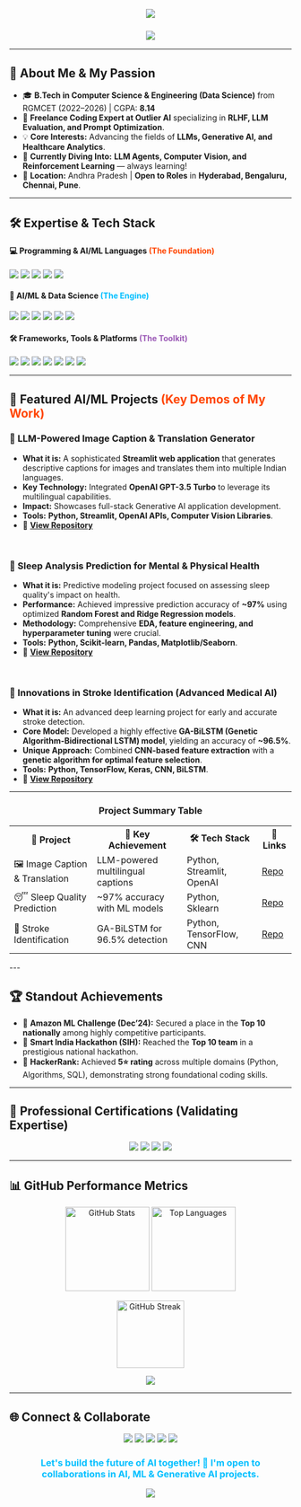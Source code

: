 <p align="center">
  <img src="https://capsule-render.vercel.app/api?type=waving&color=gradient&height=250&section=header&text=LOMADA%20SIVA%20RAMI%20REDDY&fontSize=45&fontColor=ffffff&animation=fadeIn&fontAlignY=35&gradientColor=6A11CB,2575FC" />
</p>

<h3 align="center">
  <img src="https://readme-typing-svg.herokuapp.com?color=FF4500&size=24&center=true&vCenter=true&width=800&lines=🚀+Aspiring+AI%2FML+Engineer+&amp;+Data+Scientist;🧠+Passionate+about+LLMs,+Generative+AI,+&amp;+Healthcare+Analytics;💻+Python+•+SQL+•+ML+•+DL+•+LLMs+•+Outlier+AI+Expert" />
</h3>

---

## 🌟 About Me & My Passion

- 🎓 **B.Tech in Computer Science & Engineering (Data Science)** from RGMCET (2022–2026) | CGPA: **8.14**
- 💼 **Freelance Coding Expert at Outlier AI** specializing in **RLHF, LLM Evaluation, and Prompt Optimization**.
- 💡 **Core Interests:** Advancing the fields of **LLMs, Generative AI, and Healthcare Analytics**.
- 🌱 **Currently Diving Into:** **LLM Agents, Computer Vision, and Reinforcement Learning** — always learning!
- 📍 **Location:** Andhra Pradesh | **Open to Roles** in **Hyderabad, Bengaluru, Chennai, Pune**.

---

## 🛠️ Expertise & Tech Stack

#### 💻 Programming & AI/ML Languages <span style="color:#FF4500;">(The Foundation)</span>
<p>
  <img src="https://img.shields.io/badge/Python-3776AB?style=for-the-badge&logo=python&logoColor=white&color=306998" />
  <img src="https://img.shields.io/badge/SQL-4479A1?style=for-the-badge&logo=mysql&logoColor=white&color=00758F" />
  <img src="https://img.shields.io/badge/JavaScript-F7DF1E?style=for-the-badge&logo=javascript&logoColor=black&color=F0DB4F" />
  <img src="https://img.shields.io/badge/C-A8B9C4?style=for-the-badge&logo=c&logoColor=black&color=00599C" />
  <img src="https://img.shields.io/badge/Java-007396?style=for-the-badge&logo=java&logoColor=white&color=5382A1" />
</p>

#### 🧠 AI/ML & Data Science <span style="color:#00BFFF;">(The Engine)</span>
<p>
  <img src="https://img.shields.io/badge/Machine%20Learning-FFD700?style=for-the-badge&logo=tensorflow&logoColor=black&color=FFC300" />
  <img src="https://img.shields.io/badge/Deep%20Learning-FF6F00?style=for-the-badge&logo=tensorflow&logoColor=white&color=FF5733" />
  <img src="https://img.shields.io/badge/Generative%20AI-4285F4?style=for-the-badge&logo=google&logoColor=white&color=4285F4" />
  <img src="https://img.shields.io/badge/LLMs%20(LangChain)-1A73E8?style=for-the-badge&logo=chainlink&logoColor=white&color=20B2AA" />
  <img src="https://img.shields.io/badge/PyTorch-EE4C2C?style=for-the-badge&logo=pytorch&logoColor=white&color=EE4C2C" />
  <img src="https://img.shields.io/badge/Scikit--Learn-F7931E?style=for-the-badge&logo=scikit-learn&logoColor=white&color=F7931E" />
</p>

#### 🛠️ Frameworks, Tools & Platforms <span style="color:#9B59B6;">(The Toolkit)</span>
<p>
  <img src="https://img.shields.io/badge/Streamlit-FF4B4B?style=for-the-badge&logo=streamlit&logoColor=white&color=FF4B4B" />
  <img src="https://img.shields.io/badge/TensorFlow-FF6F00?style=for-the-badge&logo=tensorflow&logoColor=white&color=FF6F00" />
  <img src="https://img.shields.io/badge/Keras-D00000?style=for-the-badge&logo=keras&logoColor=white&color=D00000" />
  <img src="https://img.shields.io/badge/Git-F05032?style=for-the-badge&logo=git&logoColor=white&color=F05032" />
  <img src="https://img.shields.io/badge/GitHub-181717?style=for-the-badge&logo=github&logoColor=white&color=181717" />
  <img src="https://img.shields.io/badge/Tableau-E97627?style=for-the-badge&logo=tableau&logoColor=white&color=E97627" />
  <img src="https://img.shields.io/badge/Power%20BI-F2C811?style=for-the-badge&logo=power%20bi&logoColor=black&color=F2C811" />
</p>

---

## 🚀 Featured AI/ML Projects <span style="color:#FF4500;">(Key Demos of My Work)</span>

### 🌟 LLM-Powered Image Caption & Translation Generator
- **What it is:** A sophisticated **Streamlit web application** that generates descriptive captions for images and translates them into multiple Indian languages.
- **Key Technology:** Integrated **OpenAI GPT-3.5 Turbo** to leverage its multilingual capabilities.
- **Impact:** Showcases full-stack Generative AI application development.
- **Tools:** **Python, Streamlit, OpenAI APIs, Computer Vision Libraries**.
- 🔗 **[View Repository](https://github.com/lomadasivaramireddy/LLM-Powered-Image-Caption-Translation-Generator)**

<br/>

### 💚 Sleep Analysis Prediction for Mental & Physical Health
- **What it is:** Predictive modeling project focused on assessing sleep quality's impact on health.
- **Performance:** Achieved impressive prediction accuracy of **~97%** using optimized **Random Forest and Ridge Regression models**.
- **Methodology:** Comprehensive **EDA, feature engineering, and hyperparameter tuning** were crucial.
- **Tools:** **Python, Scikit-learn, Pandas, Matplotlib/Seaborn**.
- 🔗 **[View Repository](https://github.com/lomadasivaramireddy/Sleep-Quality-Prediction)**

<br/>

### 🧠 Innovations in Stroke Identification (Advanced Medical AI)
- **What it is:** An advanced deep learning project for early and accurate stroke detection.
- **Core Model:** Developed a highly effective **GA-BiLSTM (Genetic Algorithm-Bidirectional LSTM) model**, yielding an accuracy of **~96.5%**.
- **Unique Approach:** Combined **CNN-based feature extraction** with a **genetic algorithm for optimal feature selection**.
- **Tools:** **Python, TensorFlow, Keras, CNN, BiLSTM**.
- 🔗 **[View Repository](https://github.com/lomadasivaramireddy)**

---
<h3 align="center">Project Summary Table</h3>
<p align="center">
<table>
  <tr>
    <th>🚀 Project</th>
    <th>📝 Key Achievement</th>
    <th>🛠 Tech Stack</th>
    <th>🔗 Links</th>
  </tr>
  <tr>
    <td>🖼️ Image Caption & Translation</td>
    <td>LLM-powered multilingual captions</td>
    <td>Python, Streamlit, OpenAI</td>
    <td><a href="https://github.com/lomadasivaramireddy/LLM-Powered-Image-Caption-Translation-Generator">Repo</a></td>
  </tr>
  <tr>
    <td>😴 Sleep Quality Prediction</td>
    <td>~97% accuracy with ML models</td>
    <td>Python, Sklearn</td>
    <td><a href="https://github.com/lomadasivaramireddy/Sleep-Quality-Prediction">Repo</a></td>
  </tr>
  <tr>
    <td>🧠 Stroke Identification</td>
    <td>GA-BiLSTM for 96.5% detection</td>
    <td>Python, TensorFlow, CNN</td>
    <td><a href="https://github.com/lomadasivaramireddy">Repo</a></td>
  </tr>
</table>
</p>
---

## 🏆 Standout Achievements

- 🥇 **Amazon ML Challenge (Dec’24):** Secured a place in the **Top 10 nationally** among highly competitive participants.
- 🥈 **Smart India Hackathon (SIH):** Reached the **Top 10 team** in a prestigious national hackathon.
- 🏅 **HackerRank:** Achieved **5⭐ rating** across multiple domains (Python, Algorithms, SQL), demonstrating strong foundational coding skills.

---

## 📑 Professional Certifications (Validating Expertise)

<p align="center">
  <img src="https://img.shields.io/badge/AWS%20Cloud%20Practitioner-FF9900?style=for-the-badge&logo=amazon-aws&logoColor=white&color=FF9900" />
  <img src="https://img.shields.io/badge/Prompt%20Design%20(Vertex%20AI)-4285F4?style=for-the-badge&logo=googlecloud&logoColor=white&color=4285F4" />
  <img src="https://img.shields.io/badge/Generative%20AI%20Fundamentals-F05032?style=for-the-badge&logo=databricks&logoColor=white&color=F05032" />
  <img src="https://img.shields.io/badge/Google%20Analytics-E37400?style=for-the-badge&logo=googleanalytics&logoColor=white&color=E37400" />
</p>

---

## 📊 GitHub Performance Metrics

<p align="center">
  <img src="https://github-readme-stats.vercel.app/api?username=lomadasivaramireddy&show_icons=true&theme=gotham&title_color=00BFFF&icon_color=00BFFF&text_color=ffffff&bg_color=1F2022&hide_border=true&rank_icon=github" height="150" alt="GitHub Stats"/>
  <img src="https://github-readme-stats.vercel.app/api/top-langs/?username=lomadasivaramireddy&layout=compact&theme=gotham&title_color=FF4500&icon_color=FF4500&text_color=ffffff&bg_color=1F2022&hide_border=true" height="150" alt="Top Languages"/>
</p>

<p align="center">
  <img src="https://github-readme-streak-stats.herokuapp.com/?user=lomadasivaramireddy&theme=gotham&hide_border=true&stroke=00BFFF&background=1F2022&ring=FF4500&fire=FF4500" height="120" alt="GitHub Streak"/>
</p>

<p align="center">
  <img src="https://komarev.com/ghpvc/?username=lomadasivaramireddy&label=Profile%20Views%20(Recruiter%20Check)&color=00BFFF&style=for-the-badge" />
</p>

---

## 🌐 Connect & Collaborate

<p align="center">
  <a href="mailto:sivaramireddylomada@gmail.com"><img src="https://img.shields.io/badge/Email-D14836?style=for-the-badge&logo=gmail&logoColor=white&color=EA4335" /></a>
  <a href="https://www.linkedin.com/in/lomadasivaramireddy/"><img src="https://img.shields.io/badge/LinkedIn-0077B5?style=for-the-badge&logo=linkedin&logoColor=white&color=0077B5" /></a>
  <a href="https://leetcode.com/"><img src="https://img.shields.io/badge/LeetCode-FFA116?style=for-the-badge&logo=leetcode&logoColor=black&color=FFA116" /></a>
  <a href="https://www.kaggle.com/"><img src="https://img.shields.io/badge/Kaggle-20BEFF?style=for-the-badge&logo=kaggle&logoColor=white&color=20BEFF" /></a>
  <a href="https://github.com/lomadasivaramireddy"><img src="https://img.shields.io/badge/GitHub-100000?style=for-the-badge&logo=github&logoColor=white&color=181717" /></a>
</p>

<h3 align="center" style="color:#00BFFF;">
  Let's build the future of AI together! 🤝 I'm open to collaborations in AI, ML & Generative AI projects.
</h3>

<p align="center">
  <img src="https://capsule-render.vercel.app/api?type=waving&color=gradient&height=150&section=footer&gradientColor=6A11CB,2575FC" />
</p>
